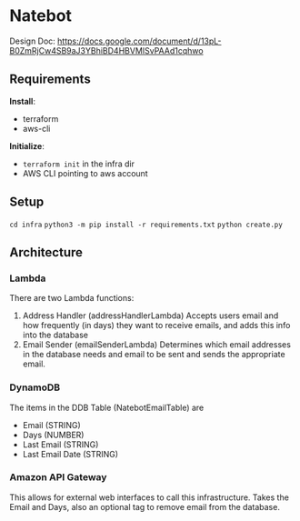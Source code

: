 # Natebot
Design Doc: https://docs.google.com/document/d/13pL-B0ZmRjCw4SB9aJ3YBhiBD4HBVMISvPAAd1cqhwo

## Requirements
**Install**:
* terraform
* aws-cli

**Initialize**:
* `terraform init` in the infra dir
* AWS CLI pointing to aws account

## Setup
`cd infra`
`python3 -m pip install -r requirements.txt`
`python create.py`

## Architecture
### Lambda
There are two Lambda functions:
1. Address Handler (addressHandlerLambda)
Accepts users email and how frequently (in days) they want to receive emails, and adds this info into the database
2. Email Sender (emailSenderLambda)
Determines which email addresses in the database needs and email to be sent and sends the appropriate email.
### DynamoDB
The items in the DDB Table (NatebotEmailTable) are
* Email (STRING)
* Days (NUMBER)
* Last Email (STRING)
* Last Email Date (STRING)
### Amazon API Gateway
This allows for external web interfaces to call this infrastructure.  Takes the Email and Days, also an optional 
tag to remove email from the database.
